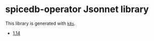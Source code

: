 # spicedb-operator Jsonnet library

This library is generated with [`k8s`](https://github.com/jsonnet-libs/k8s).

- [1.14](1.14/README.md)
